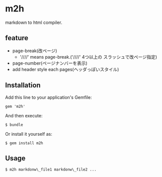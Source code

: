 # m2h

markdown to html compiler.

## feature

- page-break(改ページ)
  - '////' means page-break.('////' 4つ以上の スラッシュで改ページ指定)
- page-number(ページナンバーを表示)
- add header style each pages(ヘッダっぽいスタイル)

## Installation

Add this line to your application's Gemfile:

    gem 'm2h'

And then execute:

    $ bundle

Or install it yourself as:

    $ gem install m2h

## Usage

    $ m2h markdonw\_file1 markdonw\_file2 ...

